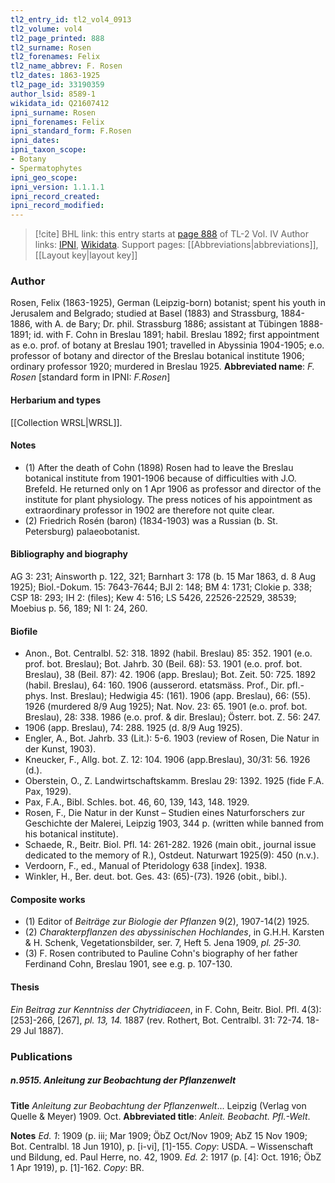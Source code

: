 ```yaml
---
tl2_entry_id: tl2_vol4_0913
tl2_volume: vol4
tl2_page_printed: 888
tl2_surname: Rosen
tl2_forenames: Felix
tl2_name_abbrev: F. Rosen
tl2_dates: 1863-1925
tl2_page_id: 33190359
author_lsid: 8589-1
wikidata_id: Q21607412
ipni_surname: Rosen
ipni_forenames: Felix
ipni_standard_form: F.Rosen
ipni_dates: 
ipni_taxon_scope: 
- Botany
- Spermatophytes
ipni_geo_scope: 
ipni_version: 1.1.1.1
ipni_record_created: 
ipni_record_modified:
---
```


> [!cite] BHL link: this entry starts at [page 888](https://www.biodiversitylibrary.org/page/33190359) of TL-2 Vol. IV
> Author links: [IPNI](https://www.ipni.org/a/8589-1), [Wikidata](https://www.wikidata.org/wiki/Q21607412). Support pages: [[Abbreviations|abbreviations]], [[Layout key|layout key]]

### Author

Rosen, Felix (1863-1925), German (Leipzig-born) botanist; spent his youth in Jerusalem and Belgrado; studied at Basel (1883) and Strassburg, 1884-1886, with A. de Bary; Dr. phil. Strassburg 1886; assistant at Tübingen 1888-1891; id. with F. Cohn in Breslau 1891; habil. Breslau 1892; first appointment as e.o. prof. of botany at Breslau 1901; travelled in Abyssinia 1904-1905; e.o. professor of botany and director of the Breslau botanical institute 1906; ordinary professor 1920; murdered in Breslau 1925. 
**Abbreviated name**: *F. Rosen* \[standard form in IPNI: *F.Rosen*\]

#### Herbarium and types

[[Collection WRSL|WRSL]].

#### Notes

- (1) After the death of Cohn (1898) Rosen had to leave the Breslau botanical institute from 1901-1906 because of difficulties with J.O. Brefeld. He returned only on 1 Apr 1906 as professor and director of the institute for plant physiology. The press notices of his appointment as extraordinary professor in 1902 are therefore not quite clear.
- (2) Friedrich Rosén (baron) (1834-1903) was a Russian (b. St. Petersburg)
palaeobotanist.

#### Bibliography and biography

AG 3: 231; Ainsworth p. 122, 321; Barnhart 3: 178 (b. 15 Mar 1863, d. 8 Aug 1925); Biol.-Dokum. 15: 7643-7644; BJI 2: 148; BM 4: 1731; Clokie p. 338; CSP 18: 293; IH 2: (files); Kew 4: 516; LS 5426, 22526-22529, 38539; Moebius p. 56, 189; NI 1: 24, 260.

#### Biofile

- Anon., Bot. Centralbl. 52: 318. 1892 (habil. Breslau) 85: 352. 1901 (e.o. prof. bot. Breslau); Bot. Jahrb. 30 (Beil. 68): 53. 1901 (e.o. prof. bot. Breslau), 38 (Beil. 87): 42. 1906 (app. Breslau); Bot. Zeit. 50: 725. 1892 (habil. Breslau), 64: 160. 1906 (ausserord. etatsmäss. Prof., Dir. pfl.-phys. Inst. Breslau); Hedwigia 45: (161). 1906 (app. Breslau), 66: (55). 1926 (murdered 8/9 Aug 1925); Nat. Nov. 23: 65. 1901 (e.o. prof. bot. Breslau), 28: 338. 1986 (e.o. prof. & dir. Breslau); Österr. bot. Z. 56: 247.
- 1906 (app. Breslau), 74: 288. 1925 (d. 8/9 Aug 1925).
- Engler, A., Bot. Jahrb. 33 (Lit.): 5-6. 1903 (review of Rosen, Die Natur in der Kunst, 1903).
- Kneucker, F., Allg. bot. Z. 12: 104. 1906 (app.Breslau), 30/31: 56. 1926 (d.).
- Oberstein, O., Z. Landwirtschaftskamm. Breslau 29: 1392. 1925 (fide F.A. Pax, 1929).
- Pax, F.A., Bibl. Schles. bot. 46, 60, 139, 143, 148. 1929.
- Rosen, F., Die Natur in der Kunst – Studien eines Naturforschers zur Geschichte der Malerei, Leipzig 1903, 344 p. (written while banned from his botanical institute).
- Schaede, R., Beitr. Biol. Pfl. 14: 261-282. 1926 (main obit., journal issue dedicated to the memory of R.), Ostdeut. Naturwart 1925(9): 450 (n.v.).
- Verdoorn, F., ed., Manual of Pteridology 638 \[index\]. 1938.
- Winkler, H., Ber. deut. bot. Ges. 43: (65)-(73). 1926 (obit., bibl.).

#### Composite works

- (1) Editor of *Beiträge zur Biologie der Pflanzen* 9(2), 1907-14(2) 1925.
- (2) *Charakterpflanzen des abyssinischen Hochlandes*, in G.H.H. Karsten & H. Schenk, Vegetationsbilder, ser. 7, Heft 5. Jena 1909, *pl. 25-30.*
- (3) F. Rosen contributed to Pauline Cohn's biography of her father Ferdinand Cohn, Breslau 1901, see e.g. p. 107-130.

#### Thesis

*Ein Beitrag zur Kenntniss der Chytridiaceen*, in F. Cohn, Beitr. Biol. Pfl. 4(3): \[253\]-266, \[267\], *pl. 13, 14.* 1887 (rev. Rothert, Bot. Centralbl. 31: 72-74. 18-29 Jul 1887).

### Publications

##### n.9515. Anleitung zur Beobachtung der Pflanzenwelt

**Title**
*Anleitung zur Beobachtung der Pflanzenwelt*... Leipzig (Verlag von Quelle & Meyer) 1909. Oct.
**Abbreviated title**: *Anleit. Beobacht. Pfl.-Welt*.

**Notes**
*Ed. 1*: 1909 (p. iii; Mar 1909; ÖbZ Oct/Nov 1909; AbZ 15 Nov 1909; Bot. Centralbl. 18 Jun 1910), p. \[i-vi\], \[1\]-155. *Copy*: USDA. – Wissenschaft und Bildung, ed. Paul Herre, no. 42, 1909.
*Ed. 2*: 1917 (p. \[4\]: Oct. 1916; ÖbZ 1 Apr 1919), p. \[1\]-162. *Copy*: BR.

